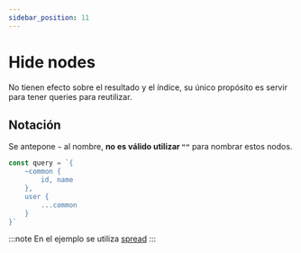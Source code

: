 ```yaml
---
sidebar_position: 11
---
```


# Hide nodes
No tienen efecto sobre el resultado y el índice, su único propósito es
servir para tener queries para reutilizar.

## Notación
Se antepone `~` al nombre, **no es válido utilizar `""`** para nombrar
estos nodos.

```javascript
const query = `{
    ~common {
        id, name
    },
    user {
        ...common
    }
}`
```
:::note
En el ejemplo se utiliza [spread](./spread)
:::
